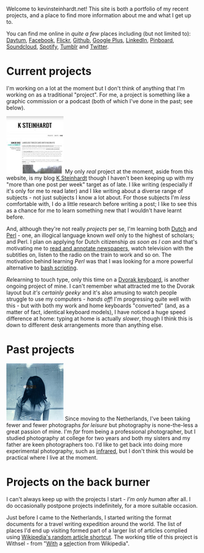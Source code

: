 Welcome to kevinsteinhardt.net! This site is both a portfolio of my recent projects, and a place to find more information about me and what I get up to.

You can find me online in *quite a few* places including (but not limited to): [Daytum][], [Facebook][], [Flickr][], [Github][], [Google Plus][], [LinkedIn][], [Pinboard][], [Soundcloud][], [Spotify][], [Tumblr][] and [Twitter][].


[Daytum]: http://daytum.com/steinhardt
[Facebook]: https://www.facebook.com/kevinsteinhardt
[Flickr]: http://www.flickr.com/photos/kevinsteinhardt
[Github]: https://github.com/steinhardt
[Google Plus]: https://plus.google.com/106171994730499817881
[LinkedIn]: http://www.linkedin.com/in/kevinsteinhardt
[Pinboard]: http://pinboard.in/u:steinhardt
[Soundcloud]: http://soundcloud.com/esquandolas
[Spotify]: http://open.spotify.com/user/steinhardt
[Tumblr]: http://esquandolas.tumblr.com
[Twitter]: https://twitter.com/#!/steinhardt

<!-- FIXME: old list style -->
<!-- You can find me online in *quite a few* places including (but not limited to):

* [Daytum](http://daytum.com/steinhardt)
* [Facebook](https://www.facebook.com/kevinsteinhardt)
* [Flickr](http://www.flickr.com/photos/kevinsteinhardt)
* [Github](https://github.com/steinhardt)
* [Google Plus](https://plus.google.com/106171994730499817881)
* [LinkedIn](http://www.linkedin.com/in/kevinsteinhardt)
* [Pinboard](http://pinboard.in/u:steinhardt)
* [Soundcloud](http://soundcloud.com/esquandolas)
* [Spotify](http://open.spotify.com/user/steinhardt)
* [Tumblr](http://esquandolas.tumblr.com)
* [Twitter](https://twitter.com/#!/steinhardt) -->


# Current projects

I'm working on a lot at the moment but I don't think of anything that I'm working on as a traditional "project". For me, a project is something like a graphic commission or a podcast (both of which I've done in the past; see below). 

<a href="http://ksteinhardt.wordpress.com"><img class="thumb-right" src="images/projects/ksteinhardt.jpg" /></a> My only *real* project at the moment, aside from this website, is my blog [K Steinhardt][My blog] though I haven't been keeping up with my "more than one post per week" target as of late. I like writing (especially if it's only for me to read later)<!-- FIXME better way of saying this? --> and I like writing about a diverse range of subjects - not just subjects I know a lot about. For those subjects I'm *less* comfortable with, I do a little research before writing a post; I like to see this as a chance for me to learn something new that I wouldn't have learnt before.

And, although they're not really *projects* per se, I'm learning both [Dutch][] and [Perl][] - one, an illogical language known *well* only to the highest of scholars; and Perl. I plan on applying for Dutch citizenship *as soon as I can* and that's motivating me to [read and annotate newspapers][Learning Dutch with newspapers], watch television with the subtitles on, listen to the radio on the train to work and so on. The motivation behind learning *Perl* was that I was looking for a more powerful alternative to [bash scripting][].

*Re*learning to touch type, only this time on a [Dvorak keyboard][Dvorak], is another ongoing project of mine. I can't remember what attracted me to the Dvorak layout but *it's certainly geeky* and it's also amusing to watch people struggle to use my computers - *hands off*! I'm progressing quite well with this - but with both my work and home keyboards "converted" (and, as a matter of fact, identical keyboard models), I have noticed a huge speed difference at home: typing at home is actually *slower*, though I think this is down to different desk arrangements more than anything else.


[My blog]: http://ksteinhardt.wordpress.com
[Dvorak]: http://en.wikipedia.org/wiki/Dvorak_Simplified_Keyboard
[Bash scripting]: http://tldp.org/LDP/Bash-Beginners-Guide/html/sect_02_01.html
[Learning Dutch with newspapers]: http://www.flickr.com/photos/kevinsteinhardt/7434109770/
[Dutch]: http://en.wikipedia.org/wiki/Dutch_language
[Perl]: http://en.wikipedia.org/wiki/Perl


# Past projects

<!-- FIXME Waffle -->

<a href="http://www.flickr.com/photos/kevinsteinhardt"><img class="thumb-left" src="images/projects/photography.jpg" /></a> Since moving to the Netherlands, I've been taking fewer and fewer photographs *for leisure* but photography is none-the-less a great passion of mine. I'm *far* from being a professional photographer, but I studied photography at college for two years and both my sisters and my father are keen photographers too. I'd like to get back into doing more experimental photography, such as [infrared][], but I don't think this would be practical where I live at the moment.



[Flickr 2011]: http://www.flickr.com/photos/kevinsteinhardt/tags/portfolio2011/
[Flickr 2008]: http://www.flickr.com/photos/kevinsteinhardt/tags/portfolio2008/
[Infrared]: http://en.wikipedia.org/wiki/Infrared_photography


# Projects on the back burner

I can't always keep up with the projects I start - *I'm only human* after all. I do occasionally postpone projects indefinitely, for a more suitable occasion.

Just before I came to the Netherlands, I started writing the format documents for a travel writing expedition around the world. The list of places I'd end up visiting formed part of a larger list of articles complied using [Wikipedia's random article shortcut][Random Wikipedia]. The working title of this project is Withsel - from "<u>With</u> a <u>sel</u>ection from Wikipedia".
<!-- FIXME Is "shortcut" a good word?! -->


[Random Wikipedia]: http://en.wikipedia.org/wiki/Help:Special_page#Tools


<!--
# Current projects

Donec mollis interdum ornare. [Class Aptent Taciti][example] sociosqu ad litora torquent per conubia nos<img class="thumb-left" src="http://farm5.staticflickr.com/4045/4482783616_64d77b800c_q.jpg" />tra, per inceptos himenaeos. Aliquam pharetra massa at sem dignissim vestibulum. In id lacinia dui. Morbi adipiscing, odio vel aliquam viverra, lacus diam <span class="ref">(see right)</span> semper mauris, ac cursus nisi tortor quis est. Ut ac urna et est convallis tristique ut in libero. Nam pulvinar nisi <img class="thumb-right" src="http://farm4.staticflickr.com/3263/3160358602_6327af3745_q.jpg" />vitae enim tempus sed sagittis est ullamcorper. Duis id nisi nec urna pellentesque accumsan. Nulla in blandit erat. In ornare nibh sed turpis viverra ut porttitor metus convallis.


# Past projects

## Hello world, this is a level 2 heading!

Suspendisse potenti. [Mauris][example] {{nsfw}} volutpat mollis eros a interdum. Mauris in aliquam arcu. Quisque ultricies est non mi sagittis sit amet tristique enim rhoncus. Nullam vel tortor diam, quis scelerisque lacus. Aliquam eu accumsan orci. In vel enim felis. Nullam ornare ligula ac risus venenatis tempor. Proin vitae laoreet augue. Vestibulum ante ipsum primis in faucibus orci luctus et ultrices posuere cubilia Curae.
			<p>In et enim enim, eu tincidunt nisi. Maecenas vel elit sed tellus consequat fermentum in ut velit. Quisque leo ligula, adipiscing eu aliquam in, porta non orci. Nam vel orci vel quam mollis aliquam. Aliquam rhoncus, ligula sed molestie auctor, elit tellus fermentum urna, nec vulputate velit nibh ac orci. Nunc condimentum bibendum fermentum. Fusce eget tortor velit, quis aliquam risus. Donec porttitor lacus velit, in fringilla dui. Aliquam augue sapien, tristique sit amet lobortis at, sodales vitae elit. Nullam sagittis nibh eget leo sollicitudin vitae ultrices odio feugiat. Class aptent taciti sociosqu ad litora torquent per conubia nostra, per inceptos himenaeos. Etiam dapibus, dui eu malesuada egestas, magna urna tincidunt magna, ut ullamcorper nisl nibh ac turpis. Vestibulum posuere nisi eget diam facilisis pulvinar. Sed mollis suscipit dui at blandit. Etiam massa elit, lobortis eget imperdiet at, posuere id nisi. Vivamus metus mi, vulputate vitae adipiscing et, molestie a est. Proin a mauris sed orci aliquam sollicitudin quis eget tellus. Fusce id consequat nibh. Fusce sit amet libero eget ipsum mattis vulputate. Duis lacinia nisi turpis, eu porta urna. In hendrerit diam eget dolor congue commodo. Aliquam vitae ullamcorper libero. Integer nunc turpis, scelerisque eu ullamcorper et, lobortis laoreet leo. Nullam nunc magna, vehicula sit amet tristique nec, sagittis eu nulla. Nulla facilisi. Ut hendrerit lobortis ultrices. Ut ligula purus, commodo nec congue eget, elementum ac enim. Pellentesque at justo orci, nec lacinia nibh. In hac habitasse platea dictumst. Aliquam vitae lorem eu ipsum venenatis ultricies vel non dolor. Aliquam leo augue, cursus in feugiat ut, blandit gravida neque. Aenean urna nibh, facilisis vel sagittis a, consequat non neque. Cras dapibus condimentum purus a congue. Curabitur nec enim eu odio eleifend dignissim. Proin eget dolor nulla. Maecenas gravida posuere sollicitudin.</p>

[example]: http://www.example.com
-->
